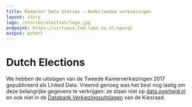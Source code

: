 ```yaml
---
title: Kadaster Data Stories ― Nederlandse verkiezingen
layout: story
logo: /stories/election/logo.jpg
endpoint: https://virtuoso.lod.labs.vu.nl/sparql
output: gchart
---
```

# Dutch Elections

We hebben de uitslagen van de Tweede Kamerverkiezingen 2017
gepubliceerd als Linked Data.  Vreemd genoeg was het best nog
lastig om deze belangrijke gegevens te verkrijgen: ze staan
niet op <a href="http://data.overheid.nl">data.overheid.nl</a>
en ook niet in
de [Databank
Verkiezingsuitslagen](http://www.verkiezingsuitslagen.nl/) van de Kiesraad.

<div data-query
     data-query-sparql="tweede_kamer_verkiezingen_2017.rq">
</div>
<!--
<p>We linken de verkiezingsuitslagen op gemeente niveau aan
gemeentes in de BAG.  Wikidata en DBpedia bevatten mappings van
BAG naar CBS gemeentes. CBS bevat verschillende statistieken op
gemeente niveau. Hieronder laten we de gemeentes zien waar de
ratio van PVV stemmers in verhouding met het percentage
niet-westerse allochtonen het grootst is.</p>
<div data-query="http://static.triply.cc/sparql/elections.html#query=prefix+cbs%3A+%3Chttps%3A%2F%2Fcbs.nl%2Fdef%2F%3E%0Aprefix+geo%3A+%3Chttp%3A%2F%2Fwww.opengis.net%2Font%2Fgeosparql%23%3E%0Aprefix+owl%3A+%3Chttp%3A%2F%2Fwww.w3.org%2F2002%2F07%2Fowl%23%3E%0Aprefix+tdp%3A+%3Chttps%3A%2F%2Ftriply.cc%2Fpoliticalparties%2F%3E%0Aprefix+tsp%3A+%3Chttps%3A%2F%2Ftriply.cc%2Fproperties%2F%3E%0Aprefix+xsd%3A+%3Chttp%3A%2F%2Fwww.w3.org%2F2001%2FXMLSchema%23%3E%0Aselect+distinct+%3Fname+%3FwktLabel+%3Fwkt+%7B%0A++%3Fcbs+cbs%3AgemeenteCode+%3FcbsCode+%3B+cbs%3AgemeenteNaam+%3Fname%0A++filter+(contains(str(%3Fcbs)%2C+%22id%2Fgemeente%2F%22))%0A++%3Fcbs+cbs%3AnietWesterseAllochtoon+%3FpercAllochtoon%0A++bind+(iri(concat(%22https%3A%2F%2Ftriply.cc%2Felections%2Ftk2017data%22%2C+substr(%3FcbsCode%2C+2)))+AS+%3FelectionResult)%0A++%3FelectionResult+tsp%3ApartyResult+%5B+tsp%3AresultOf+tdp%3APVV+%3B+tsp%3Apercentage+%3FpercVotes+%5D%0A++bind+(xsd%3Adouble(%3FpercVotes)+%2F+%3FpercAllochtoon+as+%3Fratio)%0A++%7Bselect+%3Fcbs+(sample(%3Fwkt)+as+%3Fwkt)+%7B+%3Fcbs+%5Eowl%3AsameAs%2Fgeo%3AhasGeometry%2Fgeo%3AasWKT+%3Fwkt+%7D+group+by+%3Fcbs+%7D%0A++bind+(concat('%3Ch1%3E'%2Cstr(%3Fname)%2C'%3C%2Fh1%3E%3Cp%3EPVV+votes%3A+'%2Cstr(%3FpercVotes)%2C'%3C%2Fp%3E%3Cp%3EAllochtoon%3A+'%2Cstr(%3FpercAllochtoon)%2C'%3C%2Fp%3E%3Cp%3ERatio%3A+'%2Cstr(%3Fratio)%2C'%3C%2Fp%3E')+as+%3FwktLabel)%0A%7D%0Aorder+by+desc+(%3Fratio)%0Alimit+25%0A&contentTypeConstruct=text%2Fturtle&contentTypeSelect=application%2Fsparql-results%2Bjson&endpoint=https%3A%2F%2Fvirtuoso.lod.labs.vu.nl%2Fsparql&requestMethod=POST&tabTitle=Query&headers=%7B%7D&outputFormat=leaflet">
  </div>
  -->
